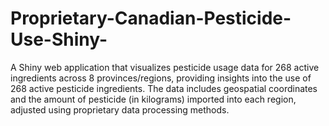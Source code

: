 # Proprietary-Canadian-Pesticide-Use-Shiny-
A Shiny web application that visualizes pesticide usage data for 268 active ingredients across 8 provinces/regions, providing insights into the use of 268 active pesticide ingredients. The data includes geospatial coordinates and the amount of pesticide (in kilograms) imported into each region, adjusted using proprietary data processing methods.
